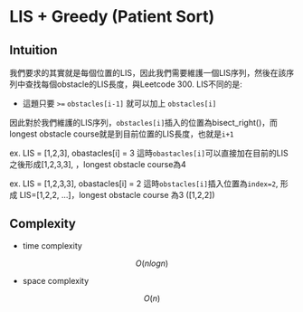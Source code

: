 # LIS + Greedy (Patient Sort)

## Intuition

我們要求的其實就是每個位置的LIS，因此我們需要維護一個LIS序列，然後在該序列中查找每個obstacle的LIS長度，與Leetcode 300. LIS不同的是:

- 這題只要 `>=` `obstacles[i-1]` 就可以加上 `obstacles[i]`

因此對於我們維護的LIS序列，`obstacles[i]`插入的位置為bisect_right()，而longest obstacle course就是到目前位置的LIS長度，也就是`i+1`

ex. LIS = [1,2,3], obastacles[i] = 3
這時`obastacles[i]`可以直接加在目前的LIS之後形成[1,2,3,3], ，longest obstacle course為4

ex. LIS = [1,2,3,3], obastacles[i] = 2
這時`obstacles[i]`插入位置為`index=2`, 形成 LIS=[1,2,2, ...]，longest obstacle course 為3 ([1,2,2])

## Complexity

- time complexity

$$O(nlogn)$$

- space complexity

$$O(n)$$